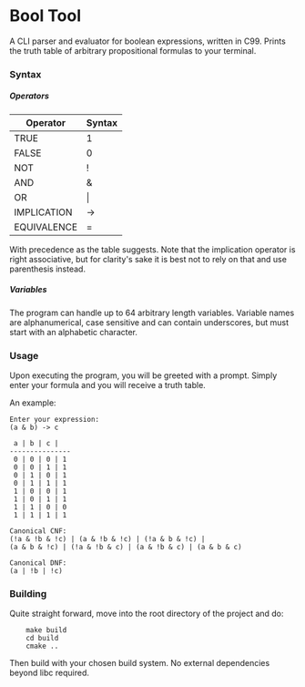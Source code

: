 # Bool Tool
A CLI parser and evaluator for boolean expressions, written in C99.
Prints the truth table of arbitrary propositional formulas to your terminal.

### Syntax
##### Operators
| Operator | Syntax |
| -- | -- |
| TRUE | 1 |
| FALSE | 0 |
| NOT | ! |
| AND | & |
| OR | \| |
| IMPLICATION | -> |
| EQUIVALENCE | = |

With precedence as the table suggests.
Note that the implication operator is right associative, but for clarity's sake it is best not to rely on that and use parenthesis instead.

##### Variables
The program can handle up to 64 arbitrary length variables. Variable names are alphanumerical, case sensitive and can contain underscores, but must start with an alphabetic character.


### Usage

Upon executing the program, you will be greeted with a prompt. Simply enter your formula and you will receive a truth table.

An example:

    Enter your expression:
    (a & b) -> c

     a | b | c |
    ---------------
     0 | 0 | 0 | 1
     0 | 0 | 1 | 1
     0 | 1 | 0 | 1
     0 | 1 | 1 | 1
     1 | 0 | 0 | 1
     1 | 0 | 1 | 1
     1 | 1 | 0 | 0
     1 | 1 | 1 | 1

    Canonical CNF:
    (!a & !b & !c) | (a & !b & !c) | (!a & b & !c) | 
    (a & b & !c) | (!a & !b & c) | (a & !b & c) | (a & b & c)

    Canonical DNF:
    (a | !b | !c)

### Building
Quite straight forward, move into the root directory of the project and do:

		make build
		cd build
		cmake ..

Then build with your chosen build system. No external dependencies beyond libc required.
